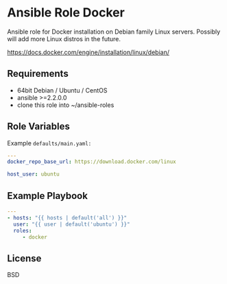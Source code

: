Ansible Role Docker
=========

Ansible role for Docker installation on Debian family Linux servers.
Possibly will add more Linux distros in the future.

https://docs.docker.com/engine/installation/linux/debian/

Requirements
------------

- 64bit Debian / Ubuntu / CentOS
- ansible >=2.2.0.0
- clone this role into ~/ansible-roles

Role Variables
--------------

Example `defaults/main.yaml:`
```yaml
---
docker_repo_base_url: https://download.docker.com/linux

host_user: ubuntu

```
Example Playbook
----------------

```yaml
---
- hosts: "{{ hosts | default('all') }}"
  user: "{{ user | default('ubuntu') }}"
  roles:
     - docker
```

License
-------

BSD
